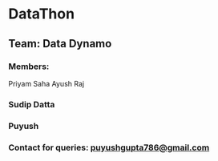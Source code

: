 # DataThon
## Team: Data Dynamo
### Members:
Priyam Saha
Ayush Raj
### Sudip Datta
### Puyush 
### Contact for queries: puyushgupta786@gmail.com
